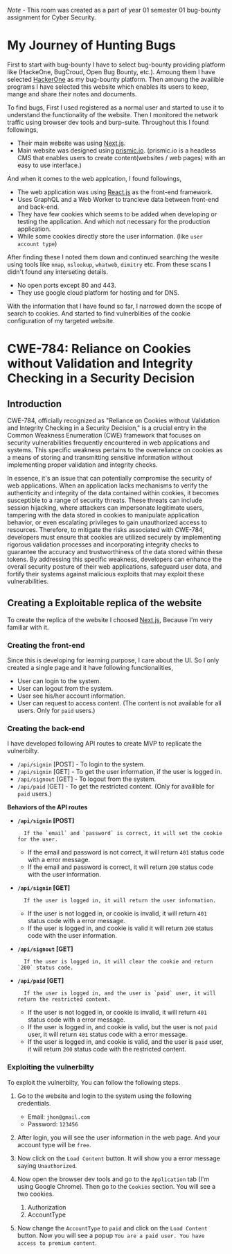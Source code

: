 _Note -_ This room was created as a part of year 01 semester 01 bug-bounty assignment for Cyber Security.

# My Journey of Hunting Bugs

First to start with bug-bounty I have to select bug-bounty providing platform like (HackeOne, BugCroud, Open Bug Bounty, etc.). Amoung them I have selected [HackerOne](https://www.hackerone.com/) as my bug-bounty platform. Then amoung the availible programs I have selected this website which enables its users to keep, mange and share their notes and documents.

To find bugs, First I used registered as a normal user and started to use it to understand the functionality of the website. Then I monitored the network traffic using browser dev tools and burp-suite. Throughout this I found followings,

-   Their main website was using [Next.js](https://nextjs.org/).
-   Main website was designed using [prismic.io](https://prismic.io/). (prismic.io is a headless CMS that enables users to create content(websites / web pages) with an easy to use interface.)

And when it comes to the web applcation, I found followings,

-   The web application was using [React.js](https://reactjs.org/) as the front-end framework.
-   Uses GraphQL and a Web Worker to trancieve data between front-end and back-end.
-   They have few cookies which seems to be added when developing or testing the application. And which not necessary for the production application.
-   While some cookies directly store the user information. (like `user account type`)

After finding these I noted them down and continued searching the wesite using tools like `nmap`, `nslookup`, `whatweb`, `dimitry` etc. From these scans I didn't found any interseting details.

-   No open ports except 80 and 443.
-   They use google cloud platform for hosting and for DNS.

With the information that I have found so far, I narrowed down the scope of search to cookies. And started to find vulnerblities of the cookie configuration of my targeted website.

# CWE-784: Reliance on Cookies without Validation and Integrity Checking in a Security Decision

## Introduction

CWE-784, officially recognized as "Reliance on Cookies without Validation and Integrity Checking in a Security Decision," is a crucial entry in the Common Weakness Enumeration (CWE) framework that focuses on security vulnerabilities frequently encountered in web applications and systems. This specific weakness pertains to the overreliance on cookies as a means of storing and transmitting sensitive information without implementing proper validation and integrity checks.

In essence, it's an issue that can potentially compromise the security of web applications. When an application lacks mechanisms to verify the authenticity and integrity of the data contained within cookies, it becomes susceptible to a range of security threats. These threats can include session hijacking, where attackers can impersonate legitimate users, tampering with the data stored in cookies to manipulate application behavior, or even escalating privileges to gain unauthorized access to resources. Therefore, to mitigate the risks associated with CWE-784, developers must ensure that cookies are utilized securely by implementing rigorous validation processes and incorporating integrity checks to guarantee the accuracy and trustworthiness of the data stored within these tokens. By addressing this specific weakness, developers can enhance the overall security posture of their web applications, safeguard user data, and fortify their systems against malicious exploits that may exploit these vulnerabilities.

## Creating a Exploitable replica of the website

To create the replica of the website I choosed [Next.js](https://nextjs.org/), Because I'm very familiar with it.

### Creating the front-end

Since this is developing for learning purpose, I care about the UI.
So I only created a single page and it have following functionalities,

-   User can login to the system.
-   User can logout from the system.
-   User see his/her account information.
-   User can request to access content. (The content is not available for all users. Only for `paid` users.)

### Creating the back-end

I have developed following API routes to create MVP to replicate the vulnerbilty.

-   `/api/signin` [POST] - To login to the system.
-   `/api/signin` [GET] - To get the user information, if the user is logged in.
-   `/api/signout` [GET] - To logout from the system.
-   `/api/paid` [GET] - To get the restricted content. (Only for availible for `paid` users.)

**Behaviors of the API routes**

-   **`/api/signin` [POST]**

          If the `email` and `password` is correct, it will set the cookie for the user.

    -   If the email and password is not correct, it will return `401` status code with a error message.
    -   If the email and password is correct, it will return `200` status code with the user information.

-   **`/api/signin` [GET]**

          If the user is logged in, it will return the user information.

    -   If the user is not logged in, or cookie is invalid, it will return `401` status code with a error message.
    -   If the user is logged in, and cookie is valid it will return `200` status code with the user information.

-   **`/api/signout` [GET]**

          If the user is logged in, it will clear the cookie and return `200` status code.

-   **`/api/paid` [GET]**

          If the user is logged in, and the user is `paid` user, it will return the restricted content.

    -   If the user is not logged in, or cookie is invalid, it will return `401` status code with a error message.
    -   If the user is logged in, and cookie is valid, but the user is not `paid` user, it will return `401` status code with a error message.
    -   If the user is logged in, and cookie is valid, and the user is `paid` user, it will return `200` status code with the restricted content.

### Exploiting the vulnerbilty

To exploit the vulnerbilty, You can follow the following steps.

1. Go to the website and login to the system using the following credentials.

    - Email: `jhon@gmail.com`
    - Password: `123456`

2. After login, you will see the user information in the web page. And your account type will be `free`.
3. Now click on the `Load Content` button. It will show you a error message saying `Unauthorized`.

4. Now open the browser dev tools and go to the `Application` tab (I'm using Google Chrome). Then go to the `Cookies` section. You will see a two cookies.

    1. Authorization
    2. AccountType

5. Now change the `AccountType` to `paid` and click on the `Load Content` button. Now you will see a popup `You are a paid user. You have access to premium content`.
